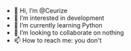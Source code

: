 - 👋 Hi, I’m @Ceurize
- 👀 I’m interested in development
- 🌱 I’m currently learning Python
- 💞️ I’m looking to collaborate on nothing
- 📫 How to reach me: you don't
